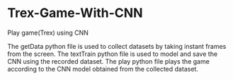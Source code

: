 # Trex-Game-With-CNN
Play game(Trex) using CNN


The getData python file is used to collect datasets by taking instant frames from the screen.
The textTrain python file is used to model and save the CNN using the recorded dataset.
The play python file plays the game according to the CNN model obtained from the collected dataset.

